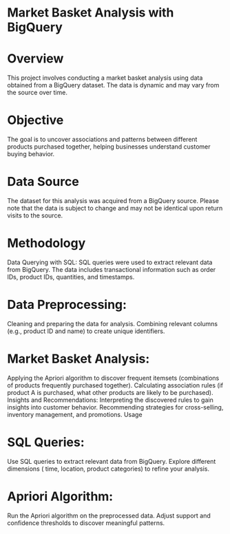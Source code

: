 # Market Basket Analysis with BigQuery

# Overview
This project involves conducting a market basket analysis using data obtained from a BigQuery dataset. The data is dynamic and may vary from the source over time.

# Objective
The goal is to uncover associations and patterns between different products purchased together, helping businesses understand customer buying behavior.

# Data Source
The dataset for this analysis was acquired from a BigQuery source. Please note that the data is subject to change and may not be identical upon return visits to the source.

# Methodology
Data Querying with SQL:
SQL queries were used to extract relevant data from BigQuery. The data includes transactional information such as order IDs, product IDs, quantities, and timestamps.
# Data Preprocessing:
Cleaning and preparing the data for analysis.
Combining relevant columns (e.g., product ID and name) to create unique identifiers.
# Market Basket Analysis:
Applying the Apriori algorithm to discover frequent itemsets (combinations of products frequently purchased together).
Calculating association rules (if product A is purchased, what other products are likely to be purchased).
Insights and Recommendations:
Interpreting the discovered rules to gain insights into customer behavior.
Recommending strategies for cross-selling, inventory management, and promotions.
Usage
# SQL Queries:
Use SQL queries to extract relevant data from BigQuery.
Explore different dimensions ( time, location, product categories) to refine your analysis.
# Apriori Algorithm:
Run the Apriori algorithm on the preprocessed data.
Adjust support and confidence thresholds to discover meaningful patterns.
